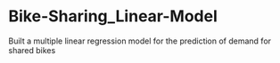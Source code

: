 # Bike-Sharing_Linear-Model
Built a multiple linear regression model for the prediction of demand for shared bikes
